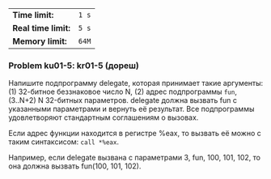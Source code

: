 |                      |       |
|----------------------|-------|
| **Time limit:**      | `1 s` |
| **Real time limit:** | `5 s` |
| **Memory limit:**    | `64M` |


### Problem ku01-5: kr01-5 (дореш)

Напишите подпрограмму delegate, которая принимает такие аргументы: (1) 32-битное беззнаковое число
N, (2) адрес подпрограммы `fun`, (3..N+2) N 32-битных параметров. delegate должна вызвать fun c
указанными параметрами и вернуть её результат. Все подпрограммы удовлетворяют стандартным
соглашениям о вызовах.

Если адрес функции находится в регистре %eax, то вызвать её можно с таким синтаксисом: `call *%eax`.

Например, если delegate вызвана с параметрами 3, fun, 100, 101, 102, то она должна вызвать fun(100,
101, 102).

